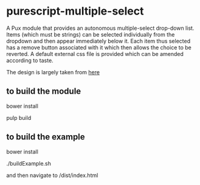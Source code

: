 purescript-multiple-select
==========================

A Pux module that provides an autonomous multiple-select drop-down list.  Items (which must be strings) can be selected individually from the dropdown and then appear immediately below it.  Each item thus selected has a remove button associated with it which then allows the choice to be reverted. A default external css file is provided which can be amended according to taste.

The design is largely taken from [here](http://www.suumit.com/projects/bsmSelect/examples/example_results.php)

to build the module
-------------------

   bower install

   pulp build


to build the example
--------------------

   bower install

   ./buildExample.sh

   and then navigate to /dist/index.html   